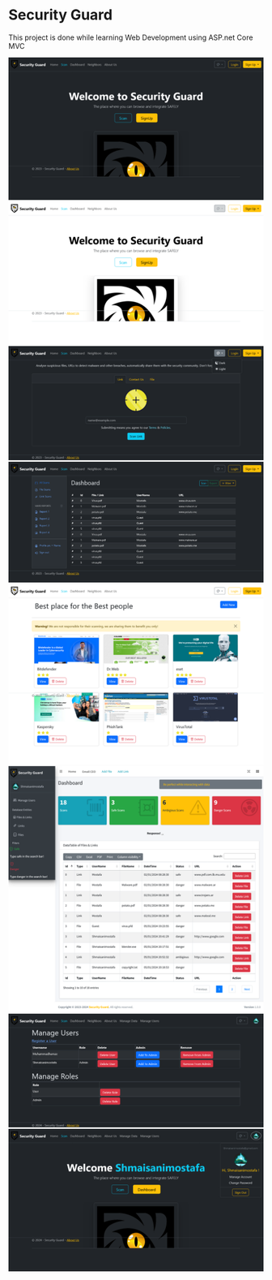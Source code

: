 # Security Guard

This project is done while learning Web Development using ASP.net Core MVC

![Screenshot1](<./wwwroot/Github%20Repo%20Images/Screenshot%20(1).png>)
![Screenshot2](<./wwwroot/Github%20Repo%20Images/Screenshot%20(2).png>)
![Screenshot3](<./wwwroot/Github%20Repo%20Images/Screenshot%20(3).png>)
![Screenshot4](<./wwwroot/Github%20Repo%20Images/Screenshot%20(4).png>)
![Screenshot5](<./wwwroot/Github%20Repo%20Images/Screenshot%20(5).png>)
![Screenshot6](<./wwwroot/Github%20Repo%20Images/Screenshot%20(6).png>)
![Screenshot7](<./wwwroot/Github%20Repo%20Images/Screenshot%20(7).png>)
![Screenshot8](<./wwwroot/Github%20Repo%20Images/Screenshot%20(8).png>)
